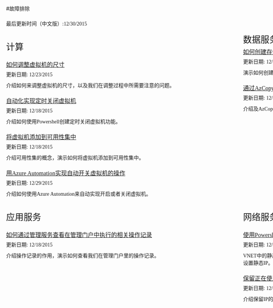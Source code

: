 <properties linkid="troubleshoot" urldisplayname="troubleshoot" pagetitle="故障排除" metakeywords="troubleshoot" disablerightnav="true" description="" metacanonical="" services="" documentationcenter="" title="" authors="" solutions="" manager="" editor="" />
<tags ms.service="" ms.date="" wacn.date="" />

#故障排除

<div style="margin: 0px auto;">
    <div style="width:1200px">
        <div style="padding-top:7px;"><span style="font-weight:normal;font-family:'Microsoft YaHei';font-size:14px;"> 最后更新时间（中文版）:12/30/2015 </span></div>
    </div>
    <div style="width:1200px;margin-top:35px;">
        <div style="width: 550px;  margin-right: 100px;  display: inline-block;">
            <div style="width: 550px;">
                <div><span style="font-size:24px;font-family:'Microsoft YaHei';font-weight:normal;">计算</span></div>
                <div style="margin-top:20px;"><a href="/documentation/articles/troubleshoot/virtual-machine-how-to-reset-vm-size" style="font-size:16px;font-family:'Microsoft YaHei';font-weight:normal;">如何调整虚拟机的尺寸</a></div>
                <div style="margin-top:5px;"><span style="font-weight:normal;font-size:14px;font-family:'Microsoft YaHei';"> 更新日期: 12/23/2015 </span></div>
                <div style="margin-top:10px;"><span style="font-family:'Microsoft YaHei';font-size:14px">介绍如何来调整虚拟机的尺寸，以及我们在调整过程中所需要注意的问题。</span></div>
                <div style="margin-top:20px;"><a href="/documentation/articles/troubleshoot/virtual-machine-how-to-turn-off-vm-automatically" style="font-size:16px;font-family:'Microsoft YaHei';">自动化实现定时关闭虚拟机</a></div>
                <div style="margin-top:5px;"><span style="font-weight:normal;font-size:14px;font-family:'Microsoft YaHei';"> 更新日期: 12/18/2015 </span></div>
                <div style="margin-top:10px;"><span style="font-family:'Microsoft YaHei';font-size:14px">介绍如何使用Powershell创建定时关闭虚拟机功能。</span></div>
                <div style="margin-top:20px;"><a href="/documentation/articles/troubleshoot/virtual-machine-add-vm-to-availability-group" style="font-size:16px;font-family:'Microsoft YaHei';">将虚拟机添加到可用性集中</a></div>
                <div style="margin-top:5px;"><span style="font-weight:normal;font-size:14px;font-family:'Microsoft YaHei';"> 更新日期: 12/18/2015 </span></div>
                <div style="margin-top:10px;"><span style="font-family:'Microsoft YaHei';font-size:14px">介绍可用性集的概念，演示如何将虚拟机添加到可用性集中。</span></div>
                <div style="margin-top:20px;"><a href="/documentation/articles/troubleshoot/virtual-machine-add-vm-to-availability-group" style="font-size:16px;font-family:'Microsoft YaHei';">用Azure Automation实现自动开关虚拟机的操作</a></div>
                <div style="margin-top:5px;"><span style="font-weight:normal;font-size:14px;font-family:'Microsoft YaHei';"> 更新日期: 12/29/2015 </span></div>
                <div style="margin-top:10px;"><span style="font-family:'Microsoft YaHei';font-size:14px">介绍如何使用Azure Automation来自动实现开启或者关闭虚拟机。</span></div>
            </div>
        </div>
        <div style="width:550px; float:right">
            <div style="width: 550px;">
                <div><span style="line-height:0px;font-size:24px;font-family:'Microsoft YaHei';font-weight:normal;">数据服务</span></div>
                <div style="margin-top:20px;"><a href="/documentation/articles/troubleshoot/storage-how-to-create-account-container" style="font-size:16px;font-family:'Microsoft YaHei';">如何创建存储账号及容器</a></div>
                <div style="margin-top:5px;"><span style="font-weight:normal;font-size:14px;font-family:'Microsoft YaHei';"> 更新日期: 12/14/2015 </span></div>
                <div style="margin-top:10px;"><span style="font-family:'Microsoft YaHei';font-size:14px">演示如何创建存储账号及容器，解析我们在创建过程中需要注意的一些概念性问题。</span></div>
                <div style="margin-top:20px;"><a href="/documentation/articles/troubleshoot/storage-how-to-use-azcopy" style="font-size:16px;font-family:'Microsoft YaHei';">通过AzCopy操作Azure存储</a></div>
                <div style="margin-top:5px;"><span style="font-weight:normal;font-size:14px;font-family:'Microsoft YaHei';"> 更新日期: 12/17/2015 </span></div>
                <div style="margin-top:10px;"><span style="font-family:'Microsoft YaHei';font-size:14px">介绍及AzCopy，演示AzCopy的一些常规操作指令。</span></div>
            </div>
        </div>
    </div>
    <div style="width:1200px">
        <div style="width: 550px; margin-right: 100px; display: inline-block;">
            <div style="width: 550px; margin-top:35px;">
                <div><span style="font-size:24px;font-family:'Microsoft YaHei';font-weight:normal;">应用服务</span></div>
                <div style="margin-top:20px;"><a href="/documentation/articles/troubleshoot/management-portal-how-to-see-operation-log" style="font-size:16px;font-family:'Microsoft YaHei';">如何通过管理服务查看在管理门户中执行的相关操作记录</a></div>
                <div style="margin-top:5px;"><span style="font-weight:normal;font-size:14px;font-family:'Microsoft YaHei';"> 更新日期: 12/18/2015 </span></div>
                <div style="margin-top:10px;"><span style="font-family:'Microsoft YaHei';font-size:14px">介绍操作记录的作用，演示如何查看我们在管理门户里的操作记录。</span></div>
            </div>
        </div>
        <div style="width:550px; float:right;">
            <div style=" width: 550px;margin-top:35px;">
                <div><span style="font-size:24px;font-family:'Microsoft YaHei';font-weight:normal;">网络服务</span></div>
                <div style="margin-top:20px;"><a href="/documentation/articles/troubleshoot/virtual-network-how-to-use-internal-ip" style="font-size:16px;font-family:'Microsoft YaHei';">使用Powershell设置VNET中的静态IP</a></div>
                <div style="margin-top:5px;"><span style="font-weight:normal;font-size:14px;font-family:'Microsoft YaHei';"> 更新日期: 12/16/2015 </span></div>
                <div style="margin-top:10px;"><span style="font-family:'Microsoft YaHei';font-size:14px">VNET中的静态IP的作用，演示如何使用Powershell对虚拟机设置静态IP、对已有的虚拟机设置静态IP。</span></div>
                <div style="margin-top:20px;"><a href="/documentation/articles/troubleshoot/virtual-network-how-to-use-reserved-ip" style="font-size:16px;font-family:'Microsoft YaHei';">保留正在使用的VIP</a></div>
                <div style="margin-top:5px;"><span style="font-weight:normal;font-size:14px;font-family:'Microsoft YaHei';"> 更新日期: 12/18/2015 </span></div>
                <div style="margin-top:10px;"><span style="font-family:'Microsoft YaHei';font-size:14px">介绍保留IP的相关概念，演示如何使用Powershell来操作保留IP。</span></div>
            </div>
        </div>
    </div>
    <div style="width: 100%;margin-top:50px;display:inline-block;"></div>
</div>
